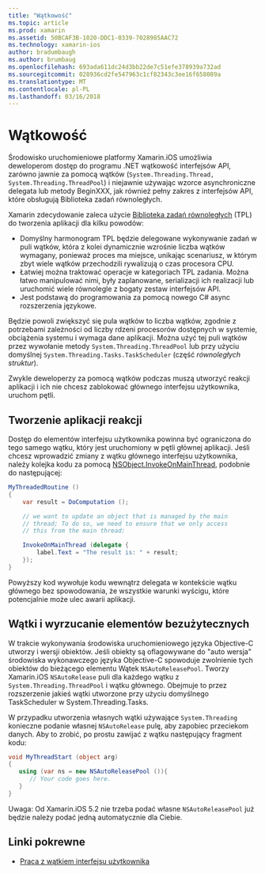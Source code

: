 ```yaml
---
title: "Wątkowość"
ms.topic: article
ms.prod: xamarin
ms.assetid: 50BCAF3B-1020-DDC1-0339-7028985AAC72
ms.technology: xamarin-ios
author: bradumbaugh
ms.author: brumbaug
ms.openlocfilehash: 693ada611dc24d3bb22de7c51efe378939a732ad
ms.sourcegitcommit: 028936cd2fe547963c1cf82343c3ee16f658089a
ms.translationtype: MT
ms.contentlocale: pl-PL
ms.lasthandoff: 03/16/2018
---
```

# <a name="threading"></a>Wątkowość

Środowisko uruchomieniowe platformy Xamarin.iOS umożliwia deweloperom dostęp do programu .NET wątkowość interfejsów API, zarówno jawnie za pomocą wątków (`System.Threading.Thread, System.Threading.ThreadPool`) i niejawnie używając wzorce asynchroniczne delegata lub metody BeginXXX, jak również pełny zakres z interfejsów API, które obsługują Biblioteka zadań równoległych.



Xamarin zdecydowanie zaleca użycie [Biblioteka zadań równoległych](http://msdn.microsoft.com/en-us/library/dd460717.aspx) (TPL) do tworzenia aplikacji dla kilku powodów:
-  Domyślny harmonogram TPL będzie delegowane wykonywanie zadań w puli wątków, która z kolei dynamicznie wzrośnie liczba wątków wymagany, ponieważ proces ma miejsce, unikając scenariusz, w którym zbyt wiele wątków przechodzili rywalizują o czas procesora CPU. 
-  Łatwiej można traktować operacje w kategoriach TPL zadania. Można łatwo manipulować nimi, były zaplanowane, serializacji ich realizacji lub uruchomić wiele równolegle z bogaty zestaw interfejsów API. 
-  Jest podstawą do programowania za pomocą nowego C# async rozszerzenia językowe. 


Będzie powoli zwiększyć się pula wątków to liczba wątków, zgodnie z potrzebami zależności od liczby rdzeni procesorów dostępnych w systemie, obciążenia systemu i wymaga dane aplikacji. Można użyć tej puli wątków przez wywołanie metody `System.Threading.ThreadPool` lub przy użyciu domyślnej `System.Threading.Tasks.TaskScheduler` (część *równoległych struktur*).

Zwykle deweloperzy za pomocą wątków podczas muszą utworzyć reakcji aplikacji i ich nie chcesz zablokować głównego interfejsu użytkownika, uruchom pętli.

 <a name="Developing_Responsive_Applications" />


## <a name="developing-responsive-applications"></a>Tworzenie aplikacji reakcji

Dostęp do elementów interfejsu użytkownika powinna być ograniczona do tego samego wątku, który jest uruchomiony w pętli głównej aplikacji. Jeśli chcesz wprowadzić zmiany z wątku głównego interfejsu użytkownika, należy kolejka kodu za pomocą [NSObject.InvokeOnMainThread](https://developer.xamarin.com/api/type/Foundation.NSObject/), podobnie do następującej:

```csharp
MyThreadedRoutine ()  
{  
    var result = DoComputation ();  

    // we want to update an object that is managed by the main
    // thread; To do so, we need to ensure that we only access
    // this from the main thread:

    InvokeOnMainThread (delegate {  
        label.Text = "The result is: " + result;  
    });
}
```

Powyższy kod wywołuje kodu wewnątrz delegata w kontekście wątku głównego bez spowodowania, że wszystkie warunki wyścigu, które potencjalnie może ulec awarii aplikacji.

 <a name="Threading_and_Garbage_Collection" />


## <a name="threading-and-garbage-collection"></a>Wątki i wyrzucanie elementów bezużytecznych

W trakcie wykonywania środowiska uruchomieniowego języka Objective-C utworzy i wersji obiektów. Jeśli obiekty są oflagowywane do "auto wersja" środowiska wykonawczego języka Objective-C spowoduje zwolnienie tych obiektów do bieżącego elementu Wątek `NSAutoReleasePool`. Tworzy Xamarin.iOS `NSAutoRelease` puli dla każdego wątku z `System.Threading.ThreadPool` i wątku głównego. Obejmuje to przez rozszerzenie jakieś wątki utworzone przy użyciu domyślnego TaskScheduler w System.Threading.Tasks.

W przypadku utworzenia własnych wątki używające `System.Threading` konieczne podanie własnej `NSAutoRelease` pulę, aby zapobiec przeciekom danych. Aby to zrobić, po prostu zawijać z wątku następujący fragment kodu:

```csharp
void MyThreadStart (object arg)
{
   using (var ns = new NSAutoReleasePool ()){
      // Your code goes here.
   }
}
```

Uwaga: Od Xamarin.iOS 5.2 nie trzeba podać własne `NSAutoReleasePool` już będzie należy podać jedną automatycznie dla Ciebie.


## <a name="related-links"></a>Linki pokrewne

- [Praca z wątkiem interfejsu użytkownika](~/ios/user-interface/ios-ui/ui-thread.md)

